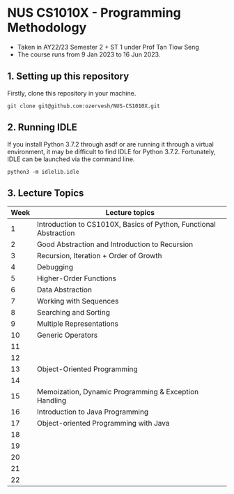# NUS CS1010X - Programming Methodology

* Taken in AY22/23 Semester 2 + ST 1 under Prof Tan Tiow Seng
* The course runs from  9 Jan 2023 to 16 Jun 2023.

## 1. Setting up this repository

Firstly, clone this repository in your machine.
```
git clone git@github.com:ozervesh/NUS-CS1010X.git
```

## 2. Running IDLE

If you install Python 3.7.2 through asdf or are running it through a virtual environment, it may be difficult to find IDLE for Python 3.7.2.
Fortunately, IDLE can be launched via the command line.
``` 
python3 -m idlelib.idle
```

## 3. Lecture Topics
| Week | Lecture topics                                                   |
|------|------------------------------------------------------------------|
|1     |Introduction to CS1010X, Basics of Python, Functional Abstraction |                             
|2     |Good Abstraction and Introduction to Recursion                    |
|3     |Recursion, Iteration + Order of Growth                            |
|4     |Debugging                                                         |
|5     |Higher-Order Functions                                            |
|6     |Data Abstraction                                                  |
|7     |Working with Sequences                                            |
|8     |Searching and Sorting                                             |
|9     |Multiple Representations					                                |
|10    |Generic Operators					                                        |
|11    |							                                                    |
|12    |       			                                          					  |
|13    |Object-Oriented Programming				                                |
|14    |       						                                           		  |
|15    |Memoization, Dynamic Programming & Exception Handling	            |
|16    |Introduction to Java Programming			                            |
|17    |Object-oriented Programming with Java			                        |
|18    |							                                                    |
|19    |							                                                    |
|20    |    					                                      		          |
|21    |   							                                                  |
|22    |   						                                        	          |
